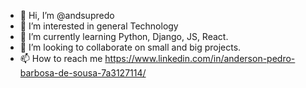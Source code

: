 - 👋 Hi, I’m @andsupredo
- 👀 I’m interested in general Technology
- 🌱 I’m currently learning Python, Django, JS, React.
- 💞️ I’m looking to collaborate on small and big projects.
- 📫 How to reach me https://www.linkedin.com/in/anderson-pedro-barbosa-de-sousa-7a3127114/

<!---
andsupredo/andsupredo is a ✨ special ✨ repository because its `README.md` (this file) appears on your GitHub profile.
You can click the Preview link to take a look at your changes.
--->
